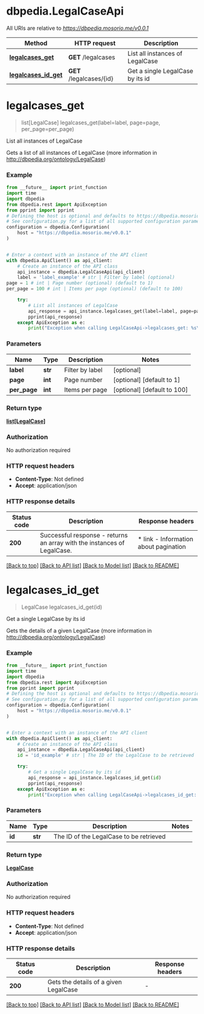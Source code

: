 # dbpedia.LegalCaseApi

All URIs are relative to *https://dbpedia.mosorio.me/v0.0.1*

Method | HTTP request | Description
------------- | ------------- | -------------
[**legalcases_get**](LegalCaseApi.md#legalcases_get) | **GET** /legalcases | List all instances of LegalCase
[**legalcases_id_get**](LegalCaseApi.md#legalcases_id_get) | **GET** /legalcases/{id} | Get a single LegalCase by its id


# **legalcases_get**
> list[LegalCase] legalcases_get(label=label, page=page, per_page=per_page)

List all instances of LegalCase

Gets a list of all instances of LegalCase (more information in http://dbpedia.org/ontology/LegalCase)

### Example

```python
from __future__ import print_function
import time
import dbpedia
from dbpedia.rest import ApiException
from pprint import pprint
# Defining the host is optional and defaults to https://dbpedia.mosorio.me/v0.0.1
# See configuration.py for a list of all supported configuration parameters.
configuration = dbpedia.Configuration(
    host = "https://dbpedia.mosorio.me/v0.0.1"
)


# Enter a context with an instance of the API client
with dbpedia.ApiClient() as api_client:
    # Create an instance of the API class
    api_instance = dbpedia.LegalCaseApi(api_client)
    label = 'label_example' # str | Filter by label (optional)
page = 1 # int | Page number (optional) (default to 1)
per_page = 100 # int | Items per page (optional) (default to 100)

    try:
        # List all instances of LegalCase
        api_response = api_instance.legalcases_get(label=label, page=page, per_page=per_page)
        pprint(api_response)
    except ApiException as e:
        print("Exception when calling LegalCaseApi->legalcases_get: %s\n" % e)
```

### Parameters

Name | Type | Description  | Notes
------------- | ------------- | ------------- | -------------
 **label** | **str**| Filter by label | [optional] 
 **page** | **int**| Page number | [optional] [default to 1]
 **per_page** | **int**| Items per page | [optional] [default to 100]

### Return type

[**list[LegalCase]**](LegalCase.md)

### Authorization

No authorization required

### HTTP request headers

 - **Content-Type**: Not defined
 - **Accept**: application/json

### HTTP response details
| Status code | Description | Response headers |
|-------------|-------------|------------------|
**200** | Successful response - returns an array with the instances of LegalCase. |  * link - Information about pagination <br>  |

[[Back to top]](#) [[Back to API list]](../README.md#documentation-for-api-endpoints) [[Back to Model list]](../README.md#documentation-for-models) [[Back to README]](../README.md)

# **legalcases_id_get**
> LegalCase legalcases_id_get(id)

Get a single LegalCase by its id

Gets the details of a given LegalCase (more information in http://dbpedia.org/ontology/LegalCase)

### Example

```python
from __future__ import print_function
import time
import dbpedia
from dbpedia.rest import ApiException
from pprint import pprint
# Defining the host is optional and defaults to https://dbpedia.mosorio.me/v0.0.1
# See configuration.py for a list of all supported configuration parameters.
configuration = dbpedia.Configuration(
    host = "https://dbpedia.mosorio.me/v0.0.1"
)


# Enter a context with an instance of the API client
with dbpedia.ApiClient() as api_client:
    # Create an instance of the API class
    api_instance = dbpedia.LegalCaseApi(api_client)
    id = 'id_example' # str | The ID of the LegalCase to be retrieved

    try:
        # Get a single LegalCase by its id
        api_response = api_instance.legalcases_id_get(id)
        pprint(api_response)
    except ApiException as e:
        print("Exception when calling LegalCaseApi->legalcases_id_get: %s\n" % e)
```

### Parameters

Name | Type | Description  | Notes
------------- | ------------- | ------------- | -------------
 **id** | **str**| The ID of the LegalCase to be retrieved | 

### Return type

[**LegalCase**](LegalCase.md)

### Authorization

No authorization required

### HTTP request headers

 - **Content-Type**: Not defined
 - **Accept**: application/json

### HTTP response details
| Status code | Description | Response headers |
|-------------|-------------|------------------|
**200** | Gets the details of a given LegalCase |  -  |

[[Back to top]](#) [[Back to API list]](../README.md#documentation-for-api-endpoints) [[Back to Model list]](../README.md#documentation-for-models) [[Back to README]](../README.md)

